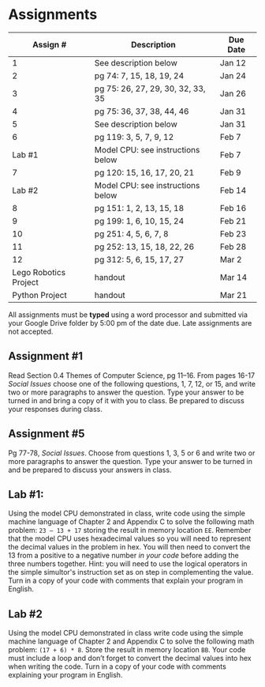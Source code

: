# Assignments

Assign # | Description | Due Date
-------- | ----------- | --------
1 | See description below | Jan 12
2 | pg 74: 7, 15, 18, 19, 24  | Jan 24
3 | pg 75: 26, 27, 29, 30, 32, 33, 35 | Jan 26
4 | pg 75: 36, 37, 38, 44, 46 | Jan 31
5 | See description below | Jan 31
6 | pg 119: 3, 5, 7, 9, 12 | Feb 7
Lab #1 | Model CPU: see instructions below | Feb 7
7 | pg 120: 15, 16, 17, 20, 21 | Feb 9
Lab #2 | Model CPU: see instructions below | Feb 14
8 | pg 151: 1, 2, 13, 15, 18 | Feb 16
9 | pg 199: 1, 6, 10, 15, 24 | Feb 21
10 | pg 251: 4, 5, 6, 7, 8 | Feb 23
11 | pg 252: 13, 15, 18, 22, 26 | Feb 28
12 | pg 312: 5, 6, 15, 17, 27 | Mar 2
Lego Robotics Project | handout | Mar 14
Python Project | handout | Mar 21

All assignments must be **typed** using a word processor and submitted via your Google Drive folder by 5:00 pm of the date due. Late assignments are not accepted.

## Assignment #1

Read Section 0.4 Themes of Computer Science, pg 11–16. From pages 16-17 _Social Issues_ choose one of the following questions, 1, 7, 12, or 15, and write two or more paragraphs to answer the question. Type your answer to be turned in and bring a copy of it with you to class. Be prepared to discuss your responses during class.

## Assignment #5

Pg 77-78, _Social Issues_. Choose from questions 1, 3, 5 or
6 and write two or more paragraphs to answer the question. Type your
answer to be turned in and be prepared to discuss your answers in class.

## Lab #1:

Using the model CPU demonstrated in class, write code using the simple machine language of Chapter 2 and Appendix C to solve the following math problem: `23 – 13 + 17` storing the result in memory location `EE`. Remember that the model CPU uses hexadecimal values so you will need to represent the decimal values in the problem in hex. You will then need to convert the 13 from a positive to a negative number _in your code_ before adding the three numbers together. Hint: you will need to use the logical operators in the simple simultor's instruction set as on step in complementing the value. Turn in a copy of your code with comments that explain your program in English.

## Lab #2

Using the model CPU demonstrated in class write code using the simple machine language of Chapter 2 and Appendix C to solve the following math problem: `(17 + 6) * 8`. Store the result in memory location `BB`. Your code must include a loop and don’t forget to convert the decimal values into hex when writing the code. Turn in a copy of your code with comments explaining your program in English.
